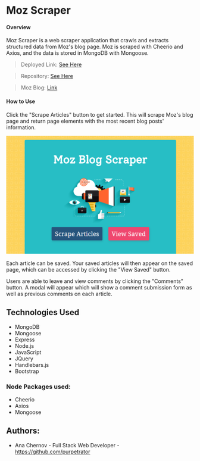 # Moz Scraper

#### Overview

Moz Scraper is a web scraper application that crawls and extracts structured data from Moz's blog page. Moz is scraped with Cheerio and Axios, and the data is stored in MongoDB with Mongoose.

> Deployed Link: [See Here](https://doc-portal.herokuapp.com/)

> Repository: [See Here](https://github.com/purpetrator/Project2)

> Moz Blog: [Link](https://moz.com/blog)

#### How to Use

Click the "Scrape Articles" button to get started. This will scrape Moz's blog page and return page elements with the most recent blog posts' information.

![](/public/assets/img/rm1.png)

Each article can be saved. Your saved articles will then appear on the saved page, which can be accessed by clicking the "View Saved" button.

Users are able to leave and view comments by clicking the "Comments" button. A modal will appear which will show a comment submission form as well as previous comments on each article.

## Technologies Used

- MongoDB
- Mongoose
- Express
- Node.js
- JavaScript
- JQuery
- Handlebars.js
- Bootstrap

### Node Packages used:

- Cheerio
- Axios
- Mongoose

## Authors:

- Ana Chernov - Full Stack Web Developer - https://github.com/purpetrator

